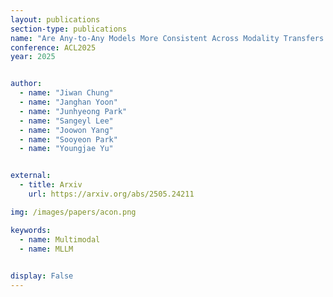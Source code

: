 ```yaml
---
layout: publications
section-type: publications
name: "Are Any-to-Any Models More Consistent Across Modality Transfers Than Specialists?"
conference: ACL2025
year: 2025


author:
  - name: "Jiwan Chung"
  - name: "Janghan Yoon"
  - name: "Junhyeong Park"
  - name: "Sangeyl Lee"
  - name: "Joowon Yang"
  - name: "Sooyeon Park"
  - name: "Youngjae Yu"


external:
  - title: Arxiv
    url: https://arxiv.org/abs/2505.24211

img: /images/papers/acon.png

keywords:
  - name: Multimodal
  - name: MLLM

  
display: False
---
```

